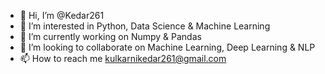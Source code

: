 - 👋 Hi, I’m @Kedar261
- 👀 I’m interested in Python, Data Science & Machine Learning
- 🌱 I’m currently working on Numpy & Pandas
- 💞️ I’m looking to collaborate on Machine Learning, Deep Learning & NLP
- 📫 How to reach me kulkarnikedar261@gmail.com

<!---
Kedar261/Kedar261 is a ✨ special ✨ repository because its `README.md` (this file) appears on your GitHub profile.
You can click the Preview link to take a look at your changes.
--->
